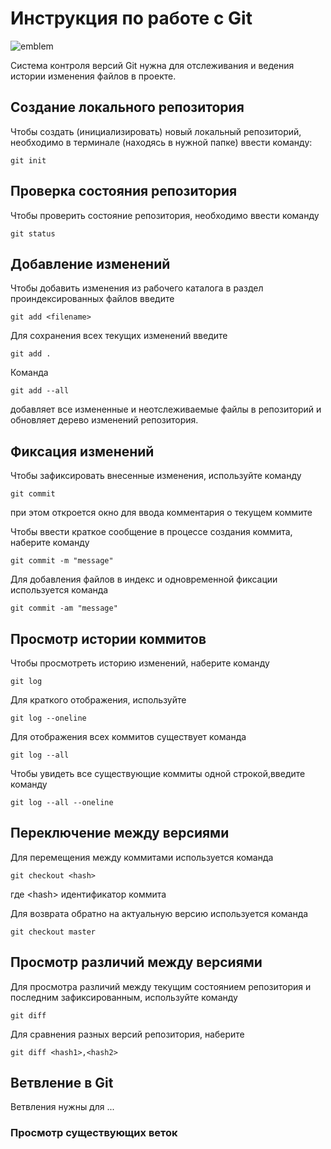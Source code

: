# **Инструкция по работе с Git**

![emblem](logo.png)

Система контроля версий Git нужна для отслеживания и ведения истории изменения файлов в проекте.

## Создание локального репозитория

Чтобы создать (инициализировать) новый локальный репозиторий, необходимо в терминале (находясь в нужной папке) ввести команду:

    git init
    

## Проверка состояния репозитория 

Чтобы проверить состояние репозитория, необходимо ввести команду
   
    git status

## Добавление изменений

Чтобы добавить изменения из рабочего каталога в раздел проиндексированных файлов введите

    git add <filename>

Для сохранения всех текущих изменений введите 

    git add .

  Команда

    git add --all 

   добавляет все измененные и неотслеживаемые файлы в репозиторий и обновляет дерево изменений репозитория.

## Фиксация изменений

Чтобы зафиксировать внесенные изменения, используйте команду 

    git commit

  при этом откроется окно для ввода комментария о текущем коммите

Чтобы ввести краткое сообщение в процессе создания коммита, наберите команду

    git commit -m "message"

Для добавления файлов в индекс и одновременной фиксации используется команда

    git commit -am "message"

## Просмотр истории коммитов

Чтобы просмотреть историю изменений, наберите команду 

    git log

Для краткого отображения, используйте

    git log --oneline

Для отображения всех коммитов существует команда

    git log --all

Чтобы увидеть все существующие коммиты одной строкой,введите команду

    git log --all --oneline

## Переключение между версиями

Для перемещения между коммитами используется команда 

    git checkout <hash>

где \<hash> идентификатор коммита

Для возврата обратно на актуальную версию используется команда

    git checkout master

## Просмотр различий между версиями

Для просмотра различий между текущим состоянием репозитория и последним зафиксированным, используйте команду

    git diff 

Для сравнения разных версий репозитория, наберите

    git diff <hash1>,<hash2>

## Ветвление в Git

Ветвления нужны для ...

### Просмотр существующих веток
